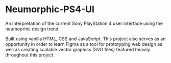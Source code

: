 # Neumorphic-PS4-UI
An interpretation of the current Sony PlayStation 4 user interface using the neumoprhic design trend.

Built using vanilla HTML, CSS and JavaScript.
This project also serves as an opportunity in order to learn Figma as a tool for prototyping web design as well as creating scalable vector graphics (SVG files) featured heavily throughout this project.
